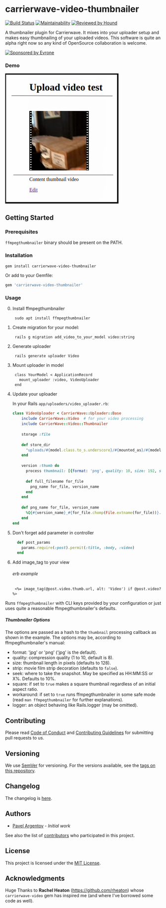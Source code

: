 # carrierwave-video-thumbnailer

[![Build Status](https://travis-ci.org/evrone/carrierwave-video-thumbnailer.png)](https://travis-ci.org/evrone/carrierwave-video-thumbnailer) 
[![Maintainability](https://api.codeclimate.com/v1/badges/a99a88d28ad37a79dbf6/maintainability)](https://codeclimate.com/github/evrone/carrierwave-video-thumbnailer/maintainability)
[![Reviewed by Hound](https://img.shields.io/badge/Reviewed_by-Hound-8E64B0.svg)](https://houndci.com)

A thumbnailer plugin for Carrierwave. It mixes into your uploader setup and
makes easy thumbnailing of your uploaded videos. This software is quite an
alpha right now so any kind of OpenSource collaboration is welcome.

<a href="https://evrone.com/?utm_source=github.com">
  <img src="https://evrone.com/logo/evrone-sponsored-logo.png"
       alt="Sponsored by Evrone" width="231">
</a>

### Demo

![demo image](readme_content/image/demo.png)

## Getting Started
### Prerequisites

`ffmpegthumbnailer` binary should be present on the PATH.

### Installation

    gem install carrierwave-video-thumbnailer

Or add to your Gemfile:

```ruby
gem 'carrierwave-video-thumbnailer'
```

### Usage

0. Install ffmpegthumbnailer

        sudo apt install ffmpegthumbnailer

1. Create migration for your model:

        rails g migration add_video_to_your_model video:string
    
2. Generate uploader

        rails generate uploader Video
    
3. Mount uploader in model

        class YourModel < ApplicationRecord
          mount_uploader :video, VideoUploader
        end

4. Update your uploader

    In your Rails `app/uploaders/video_uploader.rb`:

    ```ruby
    class VideoUploader < CarrierWave::Uploader::Base
        include CarrierWave::Video  # for your video processing
        include CarrierWave::Video::Thumbnailer
        
        storage :file
        
        def store_dir
          "uploads/#{model.class.to_s.underscore}/#{mounted_as}/#{model.id}"
        end
        
        version :thumb do
          process thumbnail: [{format: 'png', quality: 10, size: 192, strip: true, logger: Rails.logger}]
        
          def full_filename for_file
            png_name for_file, version_name
          end
        end
        
        def png_name for_file, version_name
          %Q{#{version_name}_#{for_file.chomp(File.extname(for_file))}.png}
        end
    end
    ```

5. Don't forget add parameter in controller 
    
    ```ruby
      def post_params
        params.require(:post).permit(:title, :body, :video)
      end
    ```

6. Add image_tag to your view

    ###### erb example
        <%= image_tag(@post.video.thumb.url, alt: 'Video') if @post.video? %>

Runs `ffmpegthumbnailer` with CLI keys provided by your configuration or just
uses quite a reasonable ffmpegthumbnailer's defaults.

##### Thumbnailer Options

The options are passed as a hash to the `thumbnail` processing callback as
shown in the example. The options may be, according to ffmpegthumbnailer's
manual:

  * format: 'jpg' or 'png' ('jpg' is the default).
  * quality:  compression quality (1 to 10, default is 8).
  * size: thumbnail length in pixels (defaults to 128).
  * strip: movie film strip decoration (defaults to `false`).
  * seek: where to take the snapshot. May be specified as HH:MM:SS or X%.
    Defaults to 10%.
  * square: if set to `true` makes a square thumbnail regardless of an initial
    aspect ratio.
  * workaround: if set to `true` runs ffmpegthumbnailer in some safe mode
    (read `man ffmpegthumbnailer` for further explanations).
  * logger: an object behaving like Rails.logger (may be omitted).

## Contributing

Please read [Code of Conduct](CODE-OF-CONDUCT.md) and [Contributing Guidelines](CONTRIBUTING.md) for submitting pull requests to us.

## Versioning

We use [SemVer](http://semver.org/) for versioning. For the versions available, 
see the [tags on this repository](https://github.com/evrone/carrierwave-video-thumbnailer/tags). 

## Changelog

The changelog is [here](CHANGELOG.md).

## Authors

* [Pavel Argentov](https://github.com/argent-smith) - *Initial work*

See also the list of [contributors](https://github.com/evrone/carrierwave-video-thumbnailer/contributors) who participated in this project.

## License

This project is licensed under the [MIT License](LICENSE).

## Acknowledgments

Huge Thanks to **Rachel Heaton** (<https://github.com/rheaton>) whose
`carrierwave-video` gem has inspired me (and where I've borrowed some code as
well).
